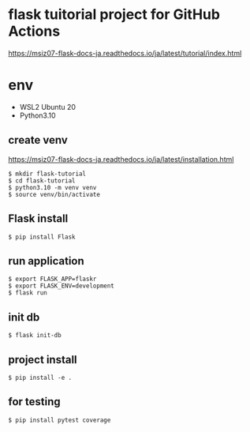 # flask tuitorial project for GitHub Actions

https://msiz07-flask-docs-ja.readthedocs.io/ja/latest/tutorial/index.html

# env

- WSL2 Ubuntu 20
- Python3.10

## create venv

https://msiz07-flask-docs-ja.readthedocs.io/ja/latest/installation.html

```
$ mkdir flask-tutorial
$ cd flask-tutorial
$ python3.10 -m venv venv
$ source venv/bin/activate
```

## Flask install

```
$ pip install Flask
```

## run application

```
$ export FLASK_APP=flaskr
$ export FLASK_ENV=development
$ flask run
```

## init db

```
$ flask init-db
```

## project install

```
$ pip install -e .
```

## for testing

```
$ pip install pytest coverage
```